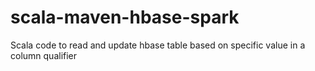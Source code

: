 # scala-maven-hbase-spark
Scala code to read and update hbase table based on specific value in a column qualifier
